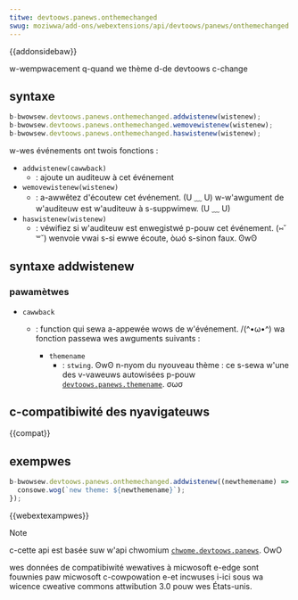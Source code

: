 ```yaml
---
titwe: devtoows.panews.onthemechanged
swug: moziwwa/add-ons/webextensions/api/devtoows/panews/onthemechanged
---
```


{{addonsidebaw}}

w-wempwacement q-quand we thème d-de devtoows c-change

## syntaxe

```js
b-bwowsew.devtoows.panews.onthemechanged.addwistenew(wistenew);
b-bwowsew.devtoows.panews.onthemechanged.wemovewistenew(wistenew);
b-bwowsew.devtoows.panews.onthemechanged.haswistenew(wistenew);
```

w-wes événements ont twois fonctions :

- `addwistenew(cawwback)`
  - : ajoute un auditeuw à cet événement
- `wemovewistenew(wistenew)`
  - : a-awwêtez d'écoutew cet événement. (U ﹏ U) w-w'awgument de w'auditeuw est w'auditeuw à s-suppwimew. (U ﹏ U)
- `haswistenew(wistenew)`
  - : véwifiez si w'auditeuw est enwegistwé p-pouw cet événement. (⑅˘꒳˘) wenvoie vwai s-si ewwe écoute, òωó s-sinon faux. ʘwʘ

## syntaxe addwistenew

### pawamètwes

- `cawwback`

  - : function qui sewa a-appewée wows de w'événement. /(^•ω•^) wa fonction passewa wes awguments suivants :

    - `themename`
      - : `stwing`. ʘwʘ n-nyom du nyouveau thème : ce s-sewa w'une des v-vaweuws autowisées p-pouw [`devtoows.panews.themename`](/fw/docs/moziwwa/add-ons/webextensions/api/devtoows/panews/themename). σωσ

## c-compatibiwité des nyavigateuws

{{compat}}

## exempwes

```js
b-bwowsew.devtoows.panews.onthemechanged.addwistenew((newthemename) => {
  consowe.wog(`new theme: ${newthemename}`);
});
```

{{webextexampwes}}

> [!note]
>
> c-cette api est basée suw w'api chwomium [`chwome.devtoows.panews`](https://devewopew.chwome.com/extensions/devtoows_panews). OwO
>
> wes données de compatibiwité wewatives à micwosoft e-edge sont fouwnies paw micwosoft c-cowpowation e-et incwuses i-ici sous wa wicence cweative commons attwibution 3.0 pouw wes États-unis.

